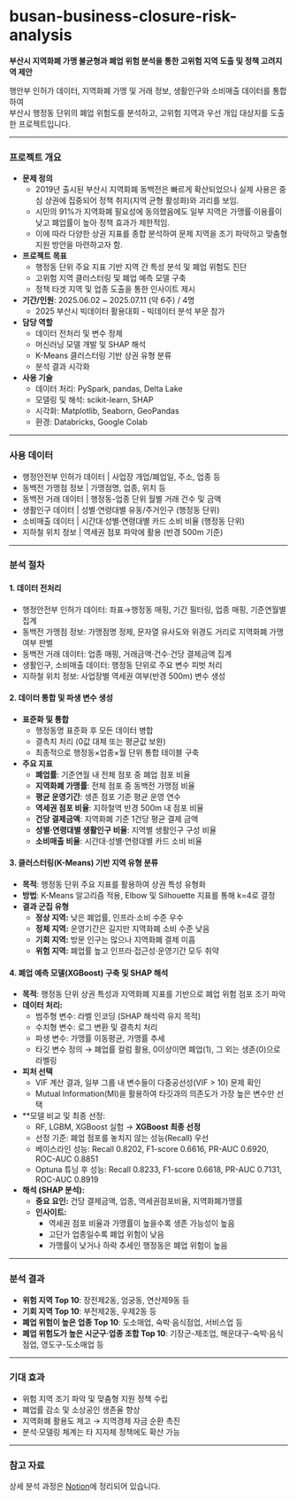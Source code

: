 # busan-business-closure-risk-analysis
**부산시 지역화폐 가맹 불균형과 폐업 위험 분석을 통한 고위험 지역 도출 및 정책 고려지역 제안**

행안부 인허가 데이터, 지역화폐 가맹 및 거래 정보, 생활인구와 소비매출 데이터를 통합하여  
부산시 행정동 단위의 폐업 위험도를 분석하고, 고위험 지역과 우선 개입 대상지를 도출한 프로젝트입니다.

---

### 프로젝트 개요
- **문제 정의**
   - 2019년 출시된 부산시 지역화폐 동백전은 빠르게 확산되었으나 실제 사용은 중심 상권에 집중되어 정책 취지(지역 균형 활성화)와 괴리를 보임.
   - 시민의 91%가 지역화폐 필요성에 동의했음에도 일부 지역은 가맹률·이용률이 낮고 폐업률이 높아 정책 효과가 제한적임.  
   - 이에 따라 다양한 상권 지표를 종합 분석하여 문제 지역을 조기 파악하고 맞춤형 지원 방안을 마련하고자 함. 
- **프로젝트 목표**
   - 행정동 단위 주요 지표 기반 지역 간 특성 분석 및 폐업 위험도 진단
   - 고위험 지역 클러스터링 및 폐업 예측 모델 구축
   - 정책 타겟 지역 및 업종 도출을 통한 인사이트 제시  
- **기간/인원**: 2025.06.02 ~ 2025.07.11 (약 6주) / 4명
  - 2025 부산시 빅데이터 활용대회 - 빅데이터 분석 부문 참가
- **담당 역할**
  - 데이터 전처리 및 변수 정제
  - 머신러닝 모델 개발 및 SHAP 해석
  - K-Means 클러스터링 기반 상권 유형 분류
  - 분석 결과 시각화  
- **사용 기술**
   - 데이터 처리: PySpark, pandas, Delta Lake  
   - 모델링 및 해석: scikit-learn, SHAP  
   - 시각화: Matplotlib, Seaborn, GeoPandas
   - 환경: Databricks, Google Colab
 
--- 

### 사용 데이터  
- 행정안전부 인허가 데이터 | 사업장 개업/폐업일, 주소, 업종 등 
- 동백전 가맹점 정보 | 가맹점명, 업종, 위치 등 
- 동백전 거래 데이터 | 행정동-업종 단위 월별 거래 건수 및 금액 
- 생활인구 데이터 | 성별·연령대별 유동/주거인구 (행정동 단위) 
- 소비매출 데이터 | 시간대·성별·연령대별 카드 소비 비율 (행정동 단위) 
- 지하철 위치 정보 | 역세권 점포 파악에 활용 (반경 500m 기준) 

---  

### 분석 절차  
#### 1. 데이터 전처리 
   - 행정안전부 인허가 데이터: 좌표→행정동 매핑, 기간 필터링, 업종 매핑, 기준연월별 집계
   - 동백전 가맹점 정보: 가맹점명 정제, 문자열 유사도와 위경도 거리로 지역화폐 가맹 여부 판별
   - 동백전 거래 데이터: 업종 매핑, 거래금액·건수·건당 결제금액 집계
   - 생활인구, 소비매출 데이터: 행정동 단위로 주요 변수 피벗 처리
   - 지하철 위치 정보: 사업장별 역세권 여부(반경 500m) 변수 생성 
#### 2. 데이터 통합 및 파생 변수 생성  
   - **표준화 및 통합**
     - 행정동명 표준화 후 모든 데이터 병합
     - 결측치 처리 (0값 대체 또는 평균값 보완)
     - 최종적으로 행정동×업종×월 단위 통합 테이블 구축
  - **주요 지표**
      - **폐업률**: 기준연월 내 전체 점포 중 폐업 점포 비율  
      - **지역화폐 가맹률**: 전체 점포 중 동백전 가맹점 비율  
      - **평균 운영기간**: 생존 점포 기준 평균 운영 연수  
      - **역세권 점포 비율**: 지하철역 반경 500m 내 점포 비율  
      - **건당 결제금액**: 지역화폐 기준 1건당 평균 결제 금액  
      - **성별·연령대별 생활인구 비율**: 지역별 생활인구 구성 비율  
      - **소비매출 비율**: 시간대·성별·연령대별 카드 소비 비율  
#### 3. 클러스터링(K-Means) 기반 지역 유형 분류  
   - **목적**: 행정동 단위 주요 지표를 활용하여 상권 특성 유형화
   - **방법**: K-Means 알고리즘 적용, Elbow 및 Silhouette 지표를 통해 k=4로 결정  
   - **결과 군집 유형**
     - **정상 지역:** 낮은 폐업률, 인프라·소비 수준 우수
     - **정체 지역:** 운영기간은 길지만 지역화폐 소비 수준 낮음
     - **기회 지역:** 방문 인구는 많으나 지역화폐 결제 미흡
     - **위험 지역:** 폐업률 높고 인프라·접근성·운영기간 모두 취약
#### 4. 폐업 예측 모델(XGBoost) 구축 및 SHAP 해석  
   - **목적**: 행정동 단위 상권 특성과 지역화폐 지표를 기반으로 폐업 위험 점포 조기 파악  
   - **데이터 처리:**      
     - 범주형 변수: 라벨 인코딩 (SHAP 해석력 유지 목적)  
     - 수치형 변수: 로그 변환 및 결측치 처리  
     - 파생 변수: 가맹률 이동평균, 가맹률 추세
     - 타깃 변수 정의 → 폐업률 컬럼 활용, 0이상이면 폐업(1), 그 외는 생존(0)으로 라벨링
   - **피처 선택**
     - VIF 계산 결과, 일부 그룹 내 변수들이 다중공선성(VIF > 10) 문제 확인
     - Mutual Information(MI)을 활용하여 타깃과의 의존도가 가장 높은 변수만 선택  
  - **모델 비교 및 최종 선정:
     - RF, LGBM, XGBoost 실험 → **XGBoost 최종 선정**  
     - 선정 기준: 폐업 점포를 놓치지 않는 성능(Recall) 우선
     - 베이스라인 성능: Recall 0.8202, F1-score 0.6616, PR-AUC 0.6920, ROC-AUC 0.8851  
     - Optuna 튜닝 후 성능: Recall 0.8233, F1-score 0.6618, PR-AUC 0.7131, ROC-AUC 0.8919  
- **해석 (SHAP 분석):**  
  - **중요 요인:** 건당 결제금액, 업종, 역세권점포비율, 지역화폐가맹률  
  - **인사이트:**  
    - 역세권 점포 비율과 가맹률이 높을수록 생존 가능성이 높음  
    - 고단가 업종일수록 폐업 위험이 낮음  
    - 가맹률이 낮거나 하락 추세인 행정동은 폐업 위험이 높음
      
---

### 분석 결과  
- **위험 지역 Top 10**: 장전제2동, 엄궁동, 연산제9동 등
- **기회 지역 Top 10**: 부전제2동, 우제2동 등
- **폐업 위험이 높은 업종 Top 10**: 도소매업, 숙박·음식점업, 서비스업 등 
- **폐업 위험도가 높은 시군구·업종 조합 Top 10**: 기장군-제조업, 해운대구-숙박·음식점업, 영도구-도소매업 등 

--- 

### 기대 효과 
- 위험 지역 조기 파악 및 맞춤형 지원 정책 수립
- 폐업률 감소 및 소상공인 생존율 향상
- 지역화폐 활용도 제고 → 지역경제 자금 순환 촉진
- 분석·모델링 체계는 타 지자체 정책에도 확산 가능

--- 

### 참고 자료 
상세 분석 과정은 [Notion](https://www.notion.so/2229627a91c780be8dcdd420b011930f?v=8d37600a577e46f1bcec447df314b4a6&source=copy_link)에 정리되어 있습니다. 
